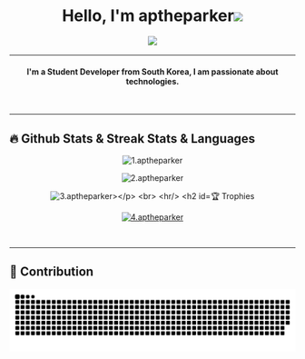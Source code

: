 <h1 align="center">Hello, I'm aptheparker<img src="https://media.giphy.com/media/hvRJCLFzcasrR4ia7z/giphy.gif" width="35"></h1>
<p align="center">
  <a href="https://github.com/aptheparker"><img src="https://readme-typing-svg.herokuapp.com?lines=Student-Developer;JavaScript%20|%20Node.js%20|%20Java%20|%20Python;Always%20learning%20new%20things&center=true&width=500&height=50"></a>
</p>
<hr/>
<!-- I like to Code. -->

<h4 align="center">
I'm a Student Developer from South Korea, I am passionate about technologies. <br />
</h4>
<br>
<hr/> 

## 🔥 Github Stats & Streak Stats & Languages
<p align="center"><img src="https://github-readme-stats.vercel.app/api/?username=aptheparker&theme=algolia" alt="1.aptheparker"></p>
<p align="center"><img src="https://github-readme-streak-stats.herokuapp.com/?user=aptheparker&theme=algolia" alt="2.aptheparker"></p>
<p align="center"><img src="https://github-readme-stats.vercel.app/api/top-langs/?username=aptheparker&theme=algolia&layout=compact" alt="3.aptheparker></p>
<br>
<hr/>

## 🏆 Trophies
<p align="center"><a href="https://github.com/aptheparker"><img
      src="https://github-profile-trophy.vercel.app/?username=aptheparker&row=1&column=3&theme=algolia" alt="4.aptheparker" /></a>  </p>

<!-- algolia -->
<br>
<hr/>

## 🐍 Contribution
<p align="center"><img src="https://github.com/aptheparker/aptheparker/blob/output/github-contribution-grid-snake-dark.svg"></p>
